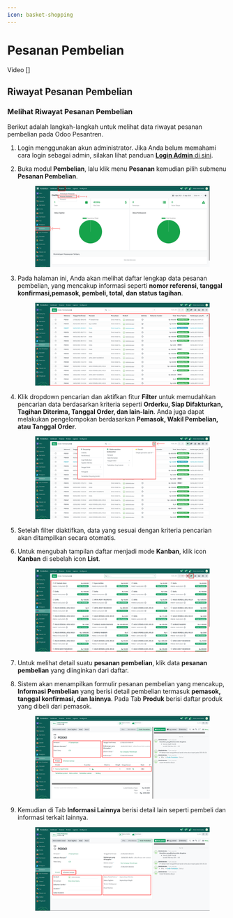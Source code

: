 ```yaml
---
icon: basket-shopping
---
```


# Pesanan Pembelian

Video \[]

## Riwayat Pesanan Pembelian



### Melihat Riwayat Pesanan Pembelian

Berikut adalah langkah-langkah untuk melihat data riwayat pesanan pembelian pada Odoo Pesantren.

1. Login menggunakan akun administrator. Jika Anda belum memahami cara login sebagai admin, silakan lihat panduan [**Login Admin** di sini](../../panduan-login/login-admin.md).
2.  Buka modul **Pembelian**, lalu klik menu **Pesanan** kemudian pilih submenu **Pesanan Pembelian**.

    <figure><img src="../../.gitbook/assets/images-824.png" alt=""><figcaption></figcaption></figure>


3.  Pada halaman ini, Anda akan melihat daftar lengkap data pesanan pembelian, yang mencakup informasi seperti **nomor referensi, tanggal konfirmasi,pemasok, pembeli, total, dan status tagihan**.

    <figure><img src="../../.gitbook/assets/images-825.png" alt=""><figcaption></figcaption></figure>


4.  Klik dropdown pencarian dan aktifkan fitur **Filter** untuk memudahkan pencarian data berdasarkan kriteria seperti **Orderku, Siap Difakturkan, Tagihan Diterima, Tanggal Order, dan lain-lain**. Anda juga dapat melakukan pengelompokan berdasarkan **Pemasok, Wakil Pembelian, atau Tanggal Order**.

    <figure><img src="../../.gitbook/assets/images-826.png" alt=""><figcaption></figcaption></figure>


5. Setelah filter diaktifkan, data yang sesuai dengan kriteria pencarian akan ditampilkan secara otomatis.
6.  Untuk mengubah tampilan daftar menjadi mode **Kanban**, klik icon **Kanban** di sebelah icon **List**.

    <figure><img src="../../.gitbook/assets/images-827.png" alt=""><figcaption></figcaption></figure>


7. Untuk melihat detail suatu **pesanan pembelian**, klik data **pesanan pembelian** yang diinginkan dari daftar.
8.  Sistem akan menampilkan formulir pesanan pembelian yang mencakup, **Informasi Pembelian** yang berisi detail pembelian termasuk **pemasok, tanggal konfirmasi, dan lainnya**. Pada Tab **Produk** berisi daftar produk yang dibeli dari pemasok.

    <figure><img src="../../.gitbook/assets/images-828.png" alt=""><figcaption></figcaption></figure>


9.  Kemudian di Tab **Informasi Lainnya** berisi detail lain seperti pembeli dan informasi terkait lainnya.

    <figure><img src="../../.gitbook/assets/images-829.png" alt=""><figcaption></figcaption></figure>
